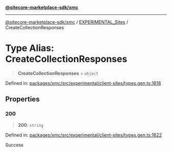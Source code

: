 [**@sitecore-marketplace-sdk/xmc**](../../../../README.md)

***

[@sitecore-marketplace-sdk/xmc](../../../../README.md) / [EXPERIMENTAL\_Sites](../README.md) / CreateCollectionResponses

# Type Alias: CreateCollectionResponses

> **CreateCollectionResponses** = `object`

Defined in: [packages/xmc/src/experimental/client-sites/types.gen.ts:1618](https://github.com/Sitecore/marketplace-sdk/blob/main/packages/xmc/src/experimental/client-sites/types.gen.ts#L1618)

## Properties

### 200

> **200**: `string`

Defined in: [packages/xmc/src/experimental/client-sites/types.gen.ts:1622](https://github.com/Sitecore/marketplace-sdk/blob/main/packages/xmc/src/experimental/client-sites/types.gen.ts#L1622)

Success
